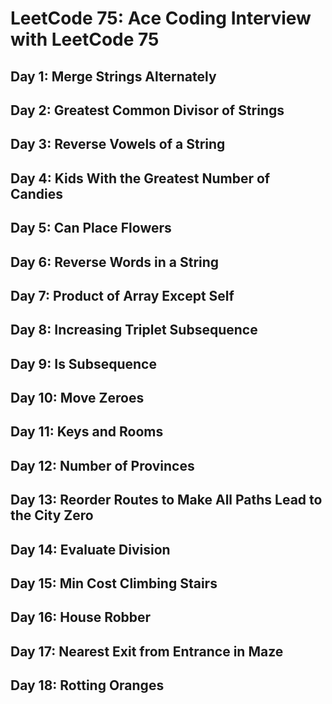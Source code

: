 # LeetCode 75: Ace Coding Interview with LeetCode 75

## Day 1: Merge Strings Alternately
## Day 2: Greatest Common Divisor of Strings
## Day 3: Reverse Vowels of a String
## Day 4: Kids With the Greatest Number of Candies
## Day 5: Can Place Flowers
## Day 6: Reverse Words in a String
## Day 7: Product of Array Except Self
## Day 8: Increasing Triplet Subsequence
## Day 9: Is Subsequence
## Day 10: Move Zeroes
## Day 11: Keys and Rooms
## Day 12: Number of Provinces
## Day 13: Reorder Routes to Make All Paths Lead to the City Zero
## Day 14: Evaluate Division
## Day 15: Min Cost Climbing Stairs
## Day 16: House Robber
## Day 17: Nearest Exit from Entrance in Maze
## Day 18: Rotting Oranges
